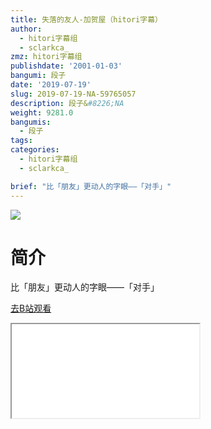 ```yaml
---
title: 失落的友人-加贺屋（hitori字幕）
author:
  - hitori字幕组
  - sclarkca_
zmz: hitori字幕组
publishdate: '2001-01-03'
bangumi: 段子
date: '2019-07-19'
slug: 2019-07-19-NA-59765057
description: 段子&#8226;NA
weight: 9281.0
bangumis:
  - 段子
tags:
categories:
  - hitori字幕组
  - sclarkca_

brief: "比「朋友」更动人的字眼——「对手」"
---
```

![](https://raw.githubusercontent.com/tcgriffith/owaraisite/master/static/tmpimg/4793b96f08201797883d95ad8f6f1df4aa9b2797.jpg.480.jpg)
# 简介  
比「朋友」更动人的字眼——「对手」  

[去B站观看](https://www.bilibili.com/video/av59765057/)
<div class ="resp-container"><iframe class="testiframe" src="//player.bilibili.com/player.html?aid=59765057"", scrolling="no", allowfullscreen="true" > </iframe></div> 
